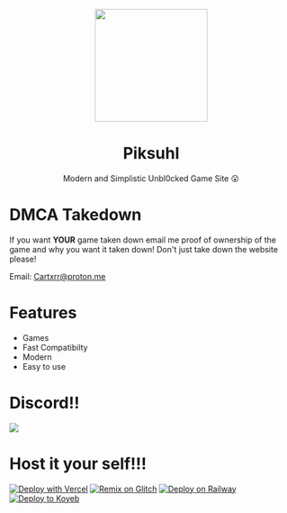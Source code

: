 <p align="center">
<img style="height: 200px;" src="https://cartxrrcodes.github.io/imgs/piksuhl.png">
</p>
<h1 align="center">Piksuhl</h1>
<p align="center">Modern and Simplistic Unbl0cked Game Site 😮</p>

# DMCA Takedown 
 If you want **YOUR** game taken down email me proof of ownership of the game and why you want it taken down! Don't just take down the website please! 
 
 Email: [Cartxrr@proton.me](mailto:Cartxrr@proton.me) 
# Features
- Games
- Fast Compatibilty
- Modern
- Easy to use

# Discord!!
[![](https://invidget.switchblade.xyz/7gacGPFbMk?theme=dark)](https://discord.gg/7gacGPFbMk)

# Host it your self!!!
[![Deploy with Vercel](https://vercel.com/button)](https://vercel.com/new/clone?repository-url=https%3A%2F%2Fgithub.com%2Fpiksuhl%2Fpiksuhl.github.io)
[![Remix on Glitch](https://binbashbanana.github.io/deploy-buttons/buttons/remade/glitch.svg)](https://glitch.com/edit/#!/import/github/piksuhl/piksuhl.github.io)
[![Deploy on Railway](https://railway.app/button.svg)](https://railway.app/template/0QVzJI?referralCode=FYMcsq)
[![Deploy to Koyeb](https://binbashbanana.github.io/deploy-buttons/buttons/remade/koyeb.svg)](https://app.koyeb.com/apps/deploy?type=git&repository=github.com/piksuhl/piksuhl.github.io/&branch=main&name=Piksuhl)
